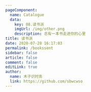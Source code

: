 ```yaml
---
pageComponent: 
  name: Catalogue
  data: 
    key: 08.读书派
    imgUrl: /img/other.png
    description: 总有一本书走进你的心里
title: 读书派
date: 2020-07-28 16:17:03
permalink: /bookssent
sidebar: false
article: false
comment: false
editLink: true
author: 
  name: 木子识时务
  link: https://github.com/sbwcwso
---
```

